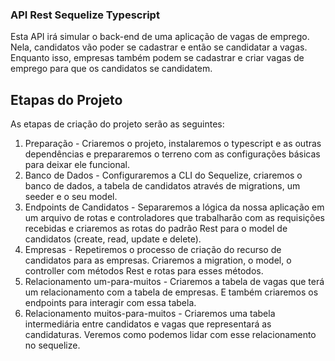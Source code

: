 ### API Rest Sequelize Typescript

Esta API irá simular o back-end de uma aplicação de vagas de emprego. Nela, candidatos vão poder se cadastrar e então se candidatar a vagas. Enquanto isso, empresas também podem se cadastrar e criar vagas de emprego para que os candidatos se candidatem.

## Etapas do Projeto

As etapas de criação do projeto serão as seguintes:

1. Preparação - Criaremos o projeto, instalaremos o typescript e as outras dependências e prepararemos o terreno com as configurações básicas para deixar ele funcional.
2. Banco de Dados - Configuraremos a CLI do Sequelize, criaremos o banco de dados, a tabela de candidatos através de migrations, um seeder e o seu model.
3. Endpoints de Candidatos - Separaremos a lógica da nossa aplicação em um arquivo de rotas e controladores que trabalharão com as requisições recebidas e criaremos as rotas do padrão Rest para o model de candidatos (create, read, update e delete).
4. Empresas - Repetiremos o processo de criação do recurso de candidatos para as empresas. Criaremos a migration, o model, o controller com métodos Rest e rotas para esses métodos.
5. Relacionamento um-para-muitos - Criaremos a tabela de vagas que terá um relacionamento com a tabela de empresas. E também criaremos os endpoints para interagir com essa tabela.
6. Relacionamento muitos-para-muitos - Criaremos uma tabela intermediária entre candidatos e vagas que representará as candidaturas. Veremos como podemos lidar com esse relacionamento no sequelize.